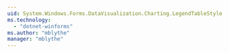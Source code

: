 ```yaml
---
uid: System.Windows.Forms.DataVisualization.Charting.LegendTableStyle
ms.technology: 
  - "dotnet-winforms"
ms.author: "mblythe"
manager: "mblythe"
---
```

